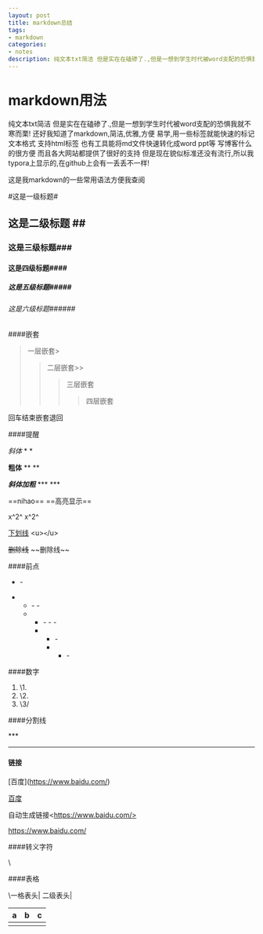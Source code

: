 ```yaml
---
layout: post
title: markdown总结
tags:
- markdown
categories:
- notes
description: 纯文本txt简洁 但是实在在磕碜了.,但是一想到学生时代被word支配的恐惧我就不寒而栗! 还好我知道了markdown,简洁,优雅,方便 易学,用一些标签就能快速的标记文本格式 支持html标签 也有工具能将md文件快速转化成word ppt等....
---
```




# markdown用法

纯文本txt简洁 但是实在在磕碜了.,但是一想到学生时代被word支配的恐惧我就不寒而栗! 还好我知道了markdown,简洁,优雅,方便 易学,用一些标签就能快速的标记文本格式 支持html标签 也有工具能将md文件快速转化成word ppt等 写博客什么的很方便 而且各大网站都提供了很好的支持 但是现在貌似标准还没有流行,所以我typora上显示的,在github上会有一丢丢不一样!

这是我markdown的一些常用语法方便我查阅



#这是一级标题\#

## 这是二级标题 \##

### 这是三级标题\###

#### 这是四级标题\####

##### 这是五级标题\#####

###### 这是六级标题\######



####嵌套

> 一层嵌套\>
>
> > 二层嵌套\>>
> >
> > > 三层嵌套
> > >
> > > > 四层嵌套

回车结束嵌套退回



####提醒

*斜体*	\* *

**粗体**	\** **

***斜体加粗***	\*** ***

==nihao==	\==高亮显示==

x^2^  x\^2^

<u>下划线</u>   \<u>`<`/u>

~~删除线~~   \~~删除线~~



####前点

+ \-

+ - \- -
  - - \- - - 
    - - \-
      - - \-

        

####数字

1. \1.
2. \2.
3. \3/



####分割线

\***

***



#### 链接

\[百度]\(https://www.baidu.com/)

[百度](https://www.baidu.com/)

自动生成链接\<https://www.baidu.com/>

<https://www.baidu.com/>



####转义字符

\



####表格

\一格表头| 二级表头|

| a    | b    | c    |
| ---- | ---- | ---- |
|      |      |      |







